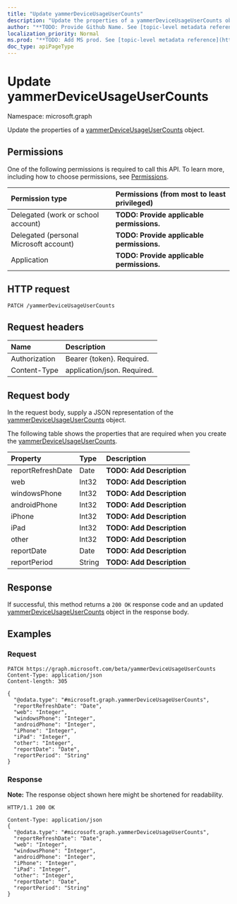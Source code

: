 ```yaml
---
title: "Update yammerDeviceUsageUserCounts"
description: "Update the properties of a yammerDeviceUsageUserCounts object."
author: "**TODO: Provide Github Name. See [topic-level metadata reference](https://msgo.azurewebsites.net/add/document/guidelines/metadata.html#topic-level-metadata)**"
localization_priority: Normal
ms.prod: "**TODO: Add MS prod. See [topic-level metadata reference](https://msgo.azurewebsites.net/add/document/guidelines/metadata.html#topic-level-metadata)**"
doc_type: apiPageType
---
```


# Update yammerDeviceUsageUserCounts
Namespace: microsoft.graph

Update the properties of a [yammerDeviceUsageUserCounts](../resources/yammerdeviceusageusercounts.md) object.

## Permissions
One of the following permissions is required to call this API. To learn more, including how to choose permissions, see [Permissions](/graph/permissions-reference).

|Permission type|Permissions (from most to least privileged)|
|:---|:---|
|Delegated (work or school account)|**TODO: Provide applicable permissions.**|
|Delegated (personal Microsoft account)|**TODO: Provide applicable permissions.**|
|Application|**TODO: Provide applicable permissions.**|

## HTTP request

<!-- {
  "blockType": "ignored"
}
-->
``` http
PATCH /yammerDeviceUsageUserCounts
```

## Request headers
|Name|Description|
|:---|:---|
|Authorization|Bearer {token}. Required.|
|Content-Type|application/json. Required.|

## Request body
In the request body, supply a JSON representation of the [yammerDeviceUsageUserCounts](../resources/yammerdeviceusageusercounts.md) object.

The following table shows the properties that are required when you create the [yammerDeviceUsageUserCounts](../resources/yammerdeviceusageusercounts.md).

|Property|Type|Description|
|:---|:---|:---|
|reportRefreshDate|Date|**TODO: Add Description**|
|web|Int32|**TODO: Add Description**|
|windowsPhone|Int32|**TODO: Add Description**|
|androidPhone|Int32|**TODO: Add Description**|
|iPhone|Int32|**TODO: Add Description**|
|iPad|Int32|**TODO: Add Description**|
|other|Int32|**TODO: Add Description**|
|reportDate|Date|**TODO: Add Description**|
|reportPeriod|String|**TODO: Add Description**|



## Response

If successful, this method returns a `200 OK` response code and an updated [yammerDeviceUsageUserCounts](../resources/yammerdeviceusageusercounts.md) object in the response body.

## Examples

### Request
<!-- {
  "blockType": "request",
  "name": "update_yammerdeviceusageusercounts"
}
-->
``` http
PATCH https://graph.microsoft.com/beta/yammerDeviceUsageUserCounts
Content-Type: application/json
Content-length: 305

{
  "@odata.type": "#microsoft.graph.yammerDeviceUsageUserCounts",
  "reportRefreshDate": "Date",
  "web": "Integer",
  "windowsPhone": "Integer",
  "androidPhone": "Integer",
  "iPhone": "Integer",
  "iPad": "Integer",
  "other": "Integer",
  "reportDate": "Date",
  "reportPeriod": "String"
}
```


### Response
**Note:** The response object shown here might be shortened for readability.
<!-- {
  "blockType": "response",
  "truncated": true
}
-->
``` http
HTTP/1.1 200 OK

Content-Type: application/json
{
  "@odata.type": "#microsoft.graph.yammerDeviceUsageUserCounts",
  "reportRefreshDate": "Date",
  "web": "Integer",
  "windowsPhone": "Integer",
  "androidPhone": "Integer",
  "iPhone": "Integer",
  "iPad": "Integer",
  "other": "Integer",
  "reportDate": "Date",
  "reportPeriod": "String"
}
```

